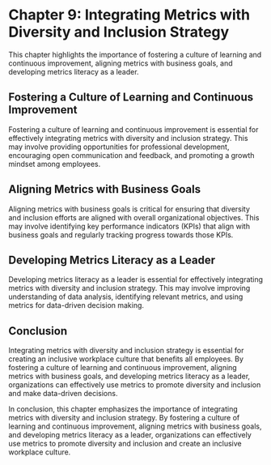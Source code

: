 Chapter 9: Integrating Metrics with Diversity and Inclusion Strategy
====================================================================

This chapter highlights the importance of fostering a culture of learning and continuous improvement, aligning metrics with business goals, and developing metrics literacy as a leader.

## Fostering a Culture of Learning and Continuous Improvement

Fostering a culture of learning and continuous improvement is essential for effectively integrating metrics with diversity and inclusion strategy. This may involve providing opportunities for professional development, encouraging open communication and feedback, and promoting a growth mindset among employees.

## Aligning Metrics with Business Goals

Aligning metrics with business goals is critical for ensuring that diversity and inclusion efforts are aligned with overall organizational objectives. This may involve identifying key performance indicators (KPIs) that align with business goals and regularly tracking progress towards those KPIs.

## Developing Metrics Literacy as a Leader

Developing metrics literacy as a leader is essential for effectively integrating metrics with diversity and inclusion strategy. This may involve improving understanding of data analysis, identifying relevant metrics, and using metrics for data-driven decision making.

## Conclusion

Integrating metrics with diversity and inclusion strategy is essential for creating an inclusive workplace culture that benefits all employees. By fostering a culture of learning and continuous improvement, aligning metrics with business goals, and developing metrics literacy as a leader, organizations can effectively use metrics to promote diversity and inclusion and make data-driven decisions.

In conclusion, this chapter emphasizes the importance of integrating metrics with diversity and inclusion strategy. By fostering a culture of learning and continuous improvement, aligning metrics with business goals, and developing metrics literacy as a leader, organizations can effectively use metrics to promote diversity and inclusion and create an inclusive workplace culture.


